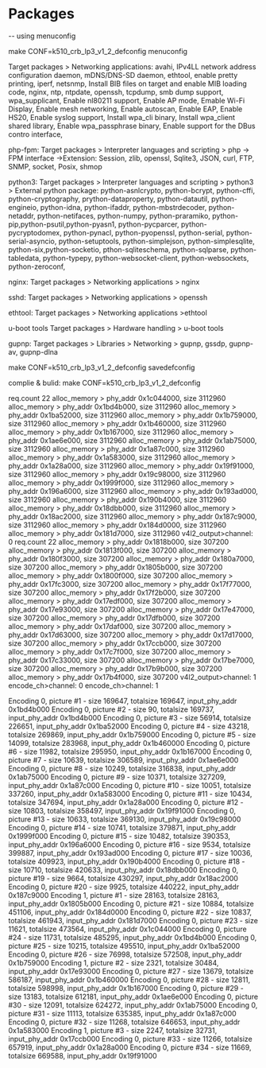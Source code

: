 
# Packages 
-- using menuconfig

make CONF=k510_crb_lp3_v1_2_defconfig menuconfig


Target packages > Networking applications:
    avahi, IPv4LL network address configuration daemon, mDNS/DNS-SD daemon, ethtool, enable pretty printing, iperf, netsnmp, Install BIB files on target and enable MIB loading code, nginx, ntp, ntpdate, openssh, tcpdump, smb dump support, wpa_supplicant, Enable nl80211 support, Enable AP mode, Emable Wi-Fi Display, Enable mesh networking, Enable autoscan, Enable EAP, Enable HS20, Enable syslog support, Install wpa_cli binary, Install wpa_client shared library, Enable wpa_passphrase binary, Enable support for the DBus contro interface, 

php-fpm:
    Target packages > Interpreter languages and scripting > php -> FPM interface
        ->Extension: Session, zlib, openssl, Sqlite3, JSON, curl, FTP, SNMP, socket, Posix, shmop

python3:
    Target packages > Interpreter languages and scripting > python3
        > External python package: python-asnlcrypto, python-bcrypt, python-cffi, python-cryptography, prython-dataproperty, python-datautil, python-engineio, python-idna, python-ifaddr, python-mbstrdecoder, python-netaddr, python-netifaces, python-numpy,  python-praramiko, python-pip,python-psutil,python-pyasn1, python-pycparcer, python-pycryptodomex, python-pynacl, python-pyopenssl,   python-serial, python-serial-asyncio, python-setuptools, python-simplejson, python-simplesqlite, python-six,python-socketio, pthon-sqliteschema, python-sqlparse, python-tabledata, python-typepy, python-websocket-client, python-websockets,   python-zeroconf,

nginx:
    Target packages > Networking applications > nginx 

sshd:
    Target packages > Networking applications > openssh

ethtool:
    Target packages > Networking applications >ethtool

u-boot tools
    Target packages > Hardware handling > u-boot tools

gupnp:
    Target packages > Libraries > Networking > gupnp, gssdp, gupnp-av, gupnp-dlna



make CONF=k510_crb_lp3_v1_2_defconfig savedefconfig



complie & bulid:
make CONF=k510_crb_lp3_v1_2_defconfig




req.count 22
alloc_memory > phy_addr 0x1c044000, size 3112960
alloc_memory > phy_addr 0x1bd4b000, size 3112960
alloc_memory > phy_addr 0x1ba52000, size 3112960
alloc_memory > phy_addr 0x1b759000, size 3112960
alloc_memory > phy_addr 0x1b460000, size 3112960
alloc_memory > phy_addr 0x1b167000, size 3112960
alloc_memory > phy_addr 0x1ae6e000, size 3112960
alloc_memory > phy_addr 0x1ab75000, size 3112960
alloc_memory > phy_addr 0x1a87c000, size 3112960
alloc_memory > phy_addr 0x1a583000, size 3112960
alloc_memory > phy_addr 0x1a28a000, size 3112960
alloc_memory > phy_addr 0x19f91000, size 3112960
alloc_memory > phy_addr 0x19c98000, size 3112960
alloc_memory > phy_addr 0x1999f000, size 3112960
alloc_memory > phy_addr 0x196a6000, size 3112960
alloc_memory > phy_addr 0x193ad000, size 3112960
alloc_memory > phy_addr 0x190b4000, size 3112960
alloc_memory > phy_addr 0x18dbb000, size 3112960
alloc_memory > phy_addr 0x18ac2000, size 3112960
alloc_memory > phy_addr 0x187c9000, size 3112960
alloc_memory > phy_addr 0x184d0000, size 3112960
alloc_memory > phy_addr 0x181d7000, size 3112960
v4l2_output>channel: 0
req.count 22
alloc_memory > phy_addr 0x1818b000, size 307200
alloc_memory > phy_addr 0x1813f000, size 307200
alloc_memory > phy_addr 0x180f3000, size 307200
alloc_memory > phy_addr 0x180a7000, size 307200
alloc_memory > phy_addr 0x1805b000, size 307200
alloc_memory > phy_addr 0x1800f000, size 307200
alloc_memory > phy_addr 0x17fc3000, size 307200
alloc_memory > phy_addr 0x17f77000, size 307200
alloc_memory > phy_addr 0x17f2b000, size 307200
alloc_memory > phy_addr 0x17edf000, size 307200
alloc_memory > phy_addr 0x17e93000, size 307200
alloc_memory > phy_addr 0x17e47000, size 307200
alloc_memory > phy_addr 0x17dfb000, size 307200
alloc_memory > phy_addr 0x17daf000, size 307200
alloc_memory > phy_addr 0x17d63000, size 307200
alloc_memory > phy_addr 0x17d17000, size 307200
alloc_memory > phy_addr 0x17ccb000, size 307200
alloc_memory > phy_addr 0x17c7f000, size 307200
alloc_memory > phy_addr 0x17c33000, size 307200
alloc_memory > phy_addr 0x17be7000, size 307200
alloc_memory > phy_addr 0x17b9b000, size 307200
alloc_memory > phy_addr 0x17b4f000, size 307200
v4l2_output>channel: 1
encode_ch>channel: 0
encode_ch>channel: 1

  Encoding 0,  picture #1      - size  169647, totalsize     169647,  input_phy_addr 0x1bd4b000
  Encoding 0,  picture #2      - size      90, totalsize     169737,  input_phy_addr 0x1bd4b000
  Encoding 0,  picture #3      - size   56914, totalsize     226651,  input_phy_addr 0x1ba52000
  Encoding 0,  picture #4      - size   43218, totalsize     269869,  input_phy_addr 0x1b759000
  Encoding 0,  picture #5      - size   14099, totalsize     283968,  input_phy_addr 0x1b460000
  Encoding 0,  picture #6      - size   11982, totalsize     295950,  input_phy_addr 0x1b167000
  Encoding 0,  picture #7      - size   10639, totalsize     306589,  input_phy_addr 0x1ae6e000
  Encoding 0,  picture #8      - size   10249, totalsize     316838,  input_phy_addr 0x1ab75000
  Encoding 0,  picture #9      - size   10371, totalsize     327209,  input_phy_addr 0x1a87c000
  Encoding 0,  picture #10     - size   10051, totalsize     337260,  input_phy_addr 0x1a583000
  Encoding 0,  picture #11     - size   10434, totalsize     347694,  input_phy_addr 0x1a28a000
  Encoding 0,  picture #12     - size   10803, totalsize     358497,  input_phy_addr 0x19f91000
  Encoding 0,  picture #13     - size   10633, totalsize     369130,  input_phy_addr 0x19c98000
  Encoding 0,  picture #14     - size   10741, totalsize     379871,  input_phy_addr 0x1999f000
  Encoding 0,  picture #15     - size   10482, totalsize     390353,  input_phy_addr 0x196a6000
  Encoding 0,  picture #16     - size    9534, totalsize     399887,  input_phy_addr 0x193ad000
  Encoding 0,  picture #17     - size   10036, totalsize     409923,  input_phy_addr 0x190b4000
  Encoding 0,  picture #18     - size   10710, totalsize     420633,  input_phy_addr 0x18dbb000
  Encoding 0,  picture #19     - size    9664, totalsize     430297,  input_phy_addr 0x18ac2000
  Encoding 0,  picture #20     - size    9925, totalsize     440222,  input_phy_addr 0x187c9000
  Encoding 1,  picture #1      - size   28163, totalsize      28163,  input_phy_addr 0x1805b000
  Encoding 0,  picture #21     - size   10884, totalsize     451106,  input_phy_addr 0x184d0000
  Encoding 0,  picture #22     - size   10837, totalsize     461943,  input_phy_addr 0x181d7000
  Encoding 0,  picture #23     - size   11621, totalsize     473564,  input_phy_addr 0x1c044000
  Encoding 0,  picture #24     - size   11731, totalsize     485295,  input_phy_addr 0x1bd4b000
  Encoding 0,  picture #25     - size   10215, totalsize     495510,  input_phy_addr 0x1ba52000
  Encoding 0,  picture #26     - size   76998, totalsize     572508,  input_phy_addr 0x1b759000
  Encoding 1,  picture #2      - size    2321, totalsize      30484,  input_phy_addr 0x17e93000
  Encoding 0,  picture #27     - size   13679, totalsize     586187,  input_phy_addr 0x1b460000
  Encoding 0,  picture #28     - size   12811, totalsize     598998,  input_phy_addr 0x1b167000
  Encoding 0,  picture #29     - size   13183, totalsize     612181,  input_phy_addr 0x1ae6e000
  Encoding 0,  picture #30     - size   12091, totalsize     624272,  input_phy_addr 0x1ab75000
  Encoding 0,  picture #31     - size   11113, totalsize     635385,  input_phy_addr 0x1a87c000
  Encoding 0,  picture #32     - size   11268, totalsize     646653,  input_phy_addr 0x1a583000
  Encoding 1,  picture #3      - size    2247, totalsize      32731,  input_phy_addr 0x17ccb000
  Encoding 0,  picture #33     - size   11266, totalsize     657919,  input_phy_addr 0x1a28a000
  Encoding 0,  picture #34     - size   11669, totalsize     669588,  input_phy_addr 0x19f91000

